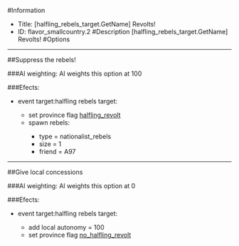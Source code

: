 #Information
 - Title: [halfling_rebels_target.GetName] Revolts!
 - ID: flavor_smallcountry.2
#Description
[halfling_rebels_target.GetName] Revolts!
#Options

___
##Suppress the rebels!

###AI weighting:
AI weights this option at 100


###Efects:<ul><li>event target:halfling rebels target:</li><ul><li>set province flag [halfling_revolt](../flags/halfling_revolt.md)</li><li>spawn rebels:</li><ul><li>type = nationalist_rebels</li><li>size = 1</li><li>friend = A97</li></ul></ul></ul>

___
##Give local concessions

###AI weighting:
AI weights this option at 0


###Efects:<ul><li>event target:halfling rebels target:</li><ul><li>add local autonomy = 100</li><li>set province flag [no_halfling_revolt](../flags/no_halfling_revolt.md)</li></ul></ul>
